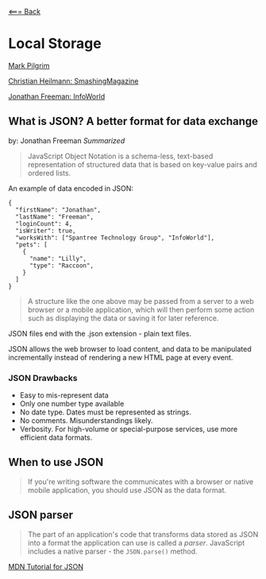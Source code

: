 [<=== Back](/README.md)

# Local Storage

[Mark Pilgrim](http://diveinto.html5doctor.com/storage.html)

[Christian Heilmann: SmashingMagazine](https://www.smashingmagazine.com/2010/10/local-storage-and-how-to-use-it/)

[Jonathan Freeman: InfoWorld](https://www.infoworld.com/article/3222851/what-is-json-a-better-format-for-data-exchange.html)

## What is JSON? A better format for data exchange
by: Jonathan Freeman
*Summarized*

> JavaScript Object Notation is a schema-less, text-based representation of structured data that is based on key-value pairs and ordered lists.

An example of data encoded in JSON:
```
{
  "firstName": "Jonathan",
  "lastName": "Freeman",
  "loginCount": 4,
  "isWriter": true,
  "worksWith": ["Spantree Technology Group", "InfoWorld"],
  "pets": [
    {
      "name": "Lilly",
      "type": "Raccoon",
    }
  ]
}
```

> A structure like the one above may be passed from a server to a web browser or a mobile application, which will then perform some action such as displaying the data or saving it for later reference. 

JSON files end with the .json extension - plain text files.

JSON allows the web browser to load content, and data to be manipulated incrementally instead of rendering a new HTML page at every event.

### JSON Drawbacks
- Easy to mis-represent data
- Only one number type available
- No date type. Dates must be represented as strings.
- No comments. Misunderstandings likely.
- Verbosity. For high-volume or special-purpose services, use more efficient data formats.

## When to use JSON

> If you're writing software the communicates with a browser or native mobile application, you should use JSON as the data format.

## JSON parser

> The part of an application's code that transforms data stored as JSON into a format the application can use is called a *parser*. JavaScript includes a native parser - the `JSON.parse()` method.

[MDN Tutorial for JSON](https://developer.mozilla.org/en-US/docs/Learn/JavaScript/Objects/JSON)